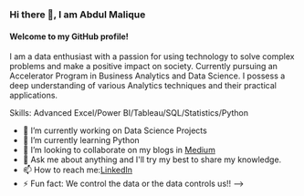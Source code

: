 ### Hi there 👋, I am Abdul Malique
####  Welcome to my GitHub profile! 
I am a data enthusiast with a passion for using technology to solve complex problems and make a positive impact on society. Currently pursuing an Accelerator Program in Business Analytics and Data Science. I possess a deep understanding of various Analytics techniques and their practical applications.

Skills: Advanced Excel/Power BI/Tableau/SQL/Statistics/Python

- 🔭 I’m currently working on Data Science Projects
- 🌱 I’m currently learning Python
- 👯 I’m looking to collaborate on my blogs in [Medium](https://medium.com/@abdulmalique9)
- 💬 Ask me about anything and I'll try my best to share my knowledge.
- 📫 How to reach me:[LinkedIn](https://www.linkedin.com/in/mir-abdul-malique/)
- ⚡ Fun fact: We control the data or the data controls us!!
-->
